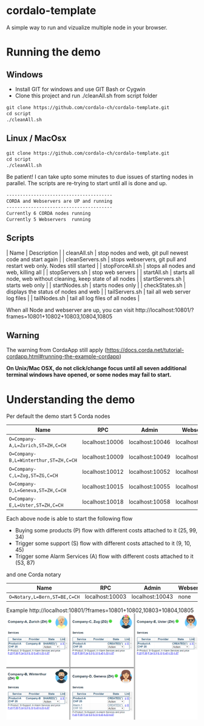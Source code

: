 # cordalo-template

A simple way to run and vizualize multiple node in your browser.

# Running the demo

## Windows 

* Install GIT for windows and use GIT Bash or Cygwin
* Clone this project and run ./cleanAll.sh from script folder
```
git clone https://github.com/cordalo-ch/cordalo-template.git
cd script
./cleanAll.sh
```

## Linux / MacOsx
```
git clone https://github.com/cordalo-ch/cordalo-template.git
cd script
./cleanAll.sh
```

Be patient! I can take upto some minutes to due issues of starting nodes in parallel. The scripts are re-trying to start until all is done and up.

```
---------------------------------------
CORDA and Webservers are UP and running
---------------------------------------
Currently 6 CORDA nodes running
Currently 5 Webservers  running
```

## Scripts
| Name | Description |
| cleanAll.sh  | stop nodes and web, git pull newest code and start again |
| cleanServers.sh  | stops webservers, git pull and restart web only. Nodes still started |
| stopForceAll.sh  | stops all nodes and web, killing all |
| stopServers.sh  | stop web servers |
| startAll.sh  | starts all node, web without cleaning, keep state of all nodes |
| startServers.sh  | starts web only |
| startNodes.sh  | starts nodes only |
| checkStates.sh | displays the status of nodes and web |
| tailServers.sh | tail all web server log files |
| tailNodes.sh | tail all log files of all nodes |


When all Node and webserver are up, 
you can visit http://localhost:10801/?frames=10801+10802+10803,10804,10805

## Warning
The warning from CordaApp still apply (https://docs.corda.net/tutorial-cordapp.html#running-the-example-cordapp)

**On Unix/Mac OSX, do not click/change focus until all seven additional terminal windows have opened, or some nodes may fail to start.**

# Understanding the demo

Per default the demo start 5 Corda nodes

| Name | RPC | Admin | Webserver |
| ------------- | ------------- | ------------- | ------------- | 
| `O=Company-A,L=Zurich,ST=ZH,C=CH`  | localhost:10006 | localhost:10046 | localhost:10801
| `O=Company-B,L=Winterthur,ST=ZH,C=CH`  | localhost:10009 | localhost:10049 | localhost:10802
| `O=Company-C,L=Zug,ST=ZG,C=CH`  | localhost:10012 | localhost:10052 | localhost:10803
| `O=Company-D,L=Geneva,ST=ZH,C=CH`  | localhost:10015 | localhost:10055 | localhost:10804
| `O=Company-E,L=Uster,ST=ZH,C=CH`  | localhost:10018 | localhost:10058 | localhost:10805

Each above node is able to start the following flow
* Buying some products (P) flow with different costs attached to it (25, 99, 34)
* Trigger some support (S) flow  with different costs attached to it (9, 10, 45)
* Trigger some Alarm Services (A) flow  with different costs attached to it (53, 87)

and one Corda notary

| Name | RPC | Admin | Webserver |
| ------------- | ------------- | ------------- | ------------- | 
| `O=Notary,L=Bern,ST=BE,C=CH`  | localhost:10003 | localhost:10043 | none

Example http://localhost:10801/?frames=10801+10802,10803+10804,10805
 ![foo bar](documentation/img/gui.png  "GUI"   )
 
